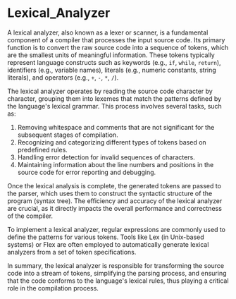# Lexical_Analyzer

A lexical analyzer, also known as a lexer or scanner, is a fundamental component of a compiler that processes the input source code. Its primary function is to convert the raw source code into a sequence of tokens, which are the smallest units of meaningful information. These tokens typically represent language constructs such as keywords (e.g., `if`, `while`, `return`), identifiers (e.g., variable names), literals (e.g., numeric constants, string literals), and operators (e.g., `+`, `-`, `*`, `/`).

The lexical analyzer operates by reading the source code character by character, grouping them into lexemes that match the patterns defined by the language's lexical grammar. This process involves several tasks, such as:

1. Removing whitespace and comments that are not significant for the subsequent stages of compilation.
2. Recognizing and categorizing different types of tokens based on predefined rules.
3. Handling error detection for invalid sequences of characters.
4. Maintaining information about the line numbers and positions in the source code for error reporting and debugging.

Once the lexical analysis is complete, the generated tokens are passed to the parser, which uses them to construct the syntactic structure of the program (syntax tree). The efficiency and accuracy of the lexical analyzer are crucial, as it directly impacts the overall performance and correctness of the compiler.

To implement a lexical analyzer, regular expressions are commonly used to define the patterns for various tokens. Tools like Lex (in Unix-based systems) or Flex are often employed to automatically generate lexical analyzers from a set of token specifications.

In summary, the lexical analyzer is responsible for transforming the source code into a stream of tokens, simplifying the parsing process, and ensuring that the code conforms to the language's lexical rules, thus playing a critical role in the compilation process.
